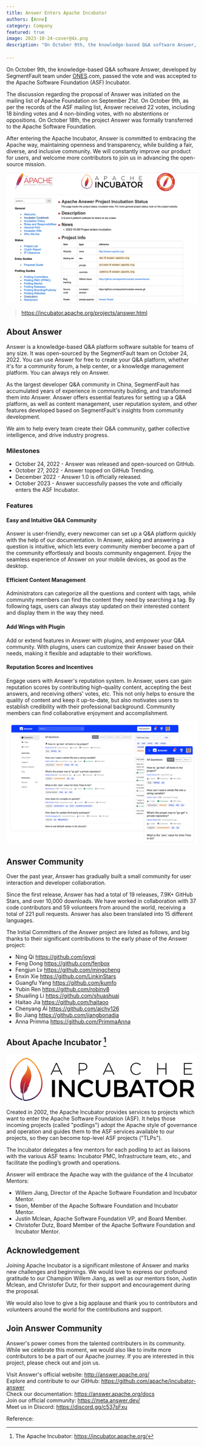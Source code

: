 ```yaml
---
title: Answer Enters Apache Incubator
authors: [Anne]
category: Company
featured: true
image: 2023-10-24-cover@4x.png
description: "On October 9th, the knowledge-based Q&A software Answer, developed by SegmentFault team under ONES.com, passed the vote and was accepted to the Apache Software Foundation (ASF) Incubator. "

---
```


On October 9th, the knowledge-based Q&A software Answer, developed by SegmentFault team under [ONES](http://ones.com/).com, passed the vote and was accepted to the Apache Software Foundation (ASF) Incubator. 

The discussion regarding the proposal of Answer was initiated on the mailing list of Apache Foundation on September 21st. On October 9th, as per the records of the ASF mailing list, Answer received 22 votes, including 18 binding votes and 4 non-binding votes, with no abstentions or oppositions. On October 18th, the project Answer was formally transferred to the Apache Software Foundation. 

After entering the Apache Incubator, Answer is committed to embracing the Apache way, maintaining openness and transparency, while building a fair, diverse, and inclusive community. We will constantly improve our product for users, and welcome more contributors to join us in advancing the open-source mission.

![Answer Project Incubation Status in Apache Incubator](apache-answer-project-page.png)

> https://incubator.apache.org/projects/answer.html

## About Answer

Answer is a knowledge-based Q&A platform software suitable for teams of any size. It was open-sourced by the SegmentFault team on October 24, 2022. You can use Answer for free to create your Q&A platform, whether it's for a community forum, a help center, or a knowledge management platform. You can always rely on Answer.

As the largest developer Q&A community in China, SegmentFault has accumulated years of experience in community building, and transformed them into Answer. Answer offers essential features for setting up a Q&A platform, as well as content management, user reputation system, and other features developed based on SegmentFault's insights from community development.

We aim to help every team create their Q&A community, gather collective intelligence, and drive industry progress.

### Milestones
- October 24, 2022 - Answer was released and open-sourced on GitHub.
- October 27, 2022 - Answer topped on GitHub Trending.     
- December 2022 - Answer 1.0 is officially released.
- October 2023 - Answer successfully passes the vote and officially enters the ASF Incubator.

### Features
#### Easy and Intuitive Q&A Community      
Answer is user-friendly, every newcomer can set up a Q&A platform quickly with the help of our documentation. In Answer, asking and answering a question is intuitive, which lets every community member become a part of the community effortlessly and boosts community engagement. Enjoy the seamless experience of Answer on your mobile devices, as good as the desktop. 

#### Efficient Content Management    
Administrators can categorize all the questions and content with tags, while community members can find the content they need by searching a tag. By following tags, users can always stay updated on their interested content and display them in the way they need. 

#### Add Wings with Plugin       
Add or extend features in Answer with plugins, and empower your Q&A community. With plugins, users can customize their Answer based on their needs, making it flexible and adaptable to their workflows. 

#### Reputation Scores and Incentives     
Engage users with Answer's reputation system. In Answer, users can gain reputation scores by contributing high-quality content, accepting the best answers, and receiving others' votes, etc. This not only helps to ensure the quality of content and keep it up-to-date, but also motivates users to establish credibility with their professional background. Community members can find collaborative enjoyment and accomplishment.

![Screenshot of Answer](product-screenshot.gif)

## Answer Community
Over the past year, Answer has gradually built a small community for user interaction and developer collaboration. 

Since the first release, Answer has had a total of 19 releases, 7.9K+ GitHub Stars, and over 10,000 downloads. We have worked in collaboration with 37 code contributors and 59 volunteers from around the world, receiving a total of 221 pull requests. Answer has also been translated into 15 different languages.

The Initial Committers of the Answer project are listed as follows, and big thanks to  their significant contributions to the early phase of the Answer project:
- Ning Qi https://github.com/joyqi
- Feng Dong https://github.com/fenbox
- Fengjun Lv https://github.com/mingcheng
- Enxin Xie https://github.com/LinkinStars
- Guangfu Yang https://github.com/kumfo
- Yubin Ren https://github.com/robinv8
- Shuailing Li https://github.com/shuashuai
- Haitao Jia https://github.com/haitaoo
- Chenyang Ai https://github.com/aichy126
- Bo Jiang  https://github.com/jiangbonadia
- Anna Primma https://github.com/PrimmaAnna

## About Apache Incubator [^1]

![Apache Incubator](apache-incubator-logo.png)


Created in 2002, the Apache Incubator provides services to projects which want to enter the Apache Software Foundation (ASF). It helps those incoming projects (called "podlings") adopt the Apache style of governance and operation and guides them to the ASF services available to our projects, so they can become top-level ASF projects ("TLPs").

The Incubator delegates a few mentors for each podling to act as liaisons with the various ASF teams: Incubator PMC, Infrastructure team, etc., and facilitate the podling’s growth and operations.

Answer will embrace the Apache way with the guidance of the 4 Incubator Mentors:
- Willem Jiang, Director of the Apache Software Foundation and Incubator Mentor.
- tison, Member of the Apache Software Foundation and Incubator Mentor.
- Justin Mclean, Apache Software Foundation VP, and Board Member.
- Christofer Dutz, Board Member of the Apache Software Foundation and Incubator Mentor.

## Acknowledgement
Joining Apache Incubator is a significant milestone of Answer and marks new challenges and beginnings. We would love to express our profound gratitude to our Champion Willem Jiang, as well as our mentors tison, Justin Mclean, and Christofer Dutz, for their support and encouragement during the proposal. 

We would also love to give a big applause and thank you to contributors and volunteers around the world for the contributions and support.


## Join Answer Community
Answer's power comes from the talented contributers in its community. While we celebrate this moment, we would also like to invite more contributors to be a part of our Apache journey. If you are interested in this project, please check out and join us.

Visit Answer's official website: http://answer.apache.org/     
Explore and contribute to our GitHub: https://github.com/apache/incubator-answer       
Check our documentation: https://answer.apache.org/docs          
Join our official community: https://meta.answer.dev/         
Meet us in Discord: https://discord.gg/c537sFxu

Reference:
[^1]: The Apache Incubator: https://incubator.apache.org/

